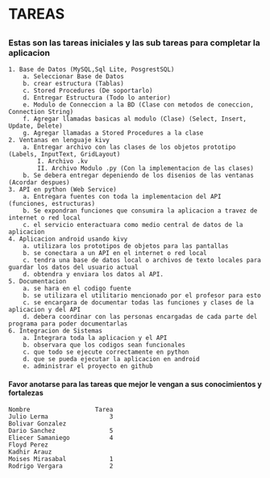 # TAREAS
##
### Estas son las tareas iniciales y las sub tareas para completar la aplicacion

	1. Base de Datos (MySQL,Sql Lite, PosgrestSQL)
		a. Seleccionar Base de Datos
		b. crear estructura (Tablas)
		c. Stored Procedures (De soportarlo)
		d. Entregar Estructura (Todo lo anterior)
		e. Modulo de Conneccion a la BD (Clase con metodos de coneccion, Connection String)
		f. Agregar llamadas basicas al modulo (Clase) (Select, Insert, Update, Delete)
		g. Agregar llamadas a Stored Procedures a la clase
	2. Ventanas en lenguaje kivy
		a. Entregar archivo con las clases de los objetos prototipo (Labels, InputText, GridLayout)
			I. Archivo .kv
			II. Archivo Modulo .py (Con la implementacion de las clases)
		b. Se debera entregar depeniendo de los disenios de las ventanas (Acordar despues)
	3. API en python (Web Service)
		a. Entregara fuentes con toda la implementacion del API (funciones, estructuras)
		b. Se expondran funciones que consumira la aplicacion a travez de internet o red local
		c. el servicio enteractuara como medio central de datos de la aplicacion
	4. Aplicacion android usando kivy
		a. utilizara los prototipos de objetos para las pantallas
		b. se conectara a un API en el internet o red local
		c. tendra una base de datos local o archivos de texto locales para guardar los datos del usuario actual
		d. obtendra y enviara los datos al API.
	5. Documentacion
		a. se hara en el codigo fuente
		b. se utilizara el utilitario mencionado por el profesor para esto
		c. se encargara de documentar todas las funciones y clases de la aplicacion y del API
		d. debera coordinar con las personas encargadas de cada parte del programa para poder documentarlas
	6. Integracion de Sistemas
		a. Integrara toda la aplicacion y el API
		b. observara que los codigos sean funcionales
		c. que todo se ejecute correctamente en python
		d. que se pueda ejecutar la aplicacion en android
		e. administrar el proyecto en github

#### Favor anotarse para las tareas que mejor le vengan a sus conocimientos y fortalezas

	Nombre					Tarea
	Julio Lerma                 3
	Bolivar Gonzalez
	Dario Sanchez               5
	Eliecer Samaniego           4
	Floyd Perez
	Kadhir Arauz
	Moises Mirasabal            1
	Rodrigo Vergara             2

